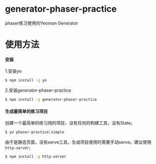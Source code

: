 # generator-phaser-practice
phaser练习使用的Yeoman Generator

# 使用方法
#### 安装
1.安装yo
```bash
$ npm install -g yo
```
2.安装generator-phaser-practice
```bash
$ npm install -g generator-phaser-practice
```

#### 生成最简单的练习项目
创建一个最简单的练习用的项目，没有任何的构建工具，没有State。
```bash
$ yo phaser-practice:simple
```
由于是静态页面，没有serve工具，生成项目使用时需要手动serve。建议使用```http-server```;
```bash
$ npm install -g http-server
```
